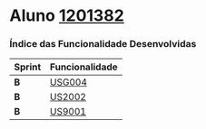 Aluno [1201382](./)
===============================


### Índice das Funcionalidade Desenvolvidas ###


| Sprint | Funcionalidade     |
|--------|--------------------|
| **B**  | [USG004](USG004) |
| **B**  | [US2002](US2002) |
| **B**  | [US9001](US9001) |